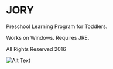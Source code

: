 # JORY
Preschool Learning Program for Toddlers.


Works on Windows.
Requires JRE.


All Rights Reserved 2016


![Alt Text](https://github.com/John-Almardeny/JORY/blob/master/Jory%20Program.gif?raw=true)
